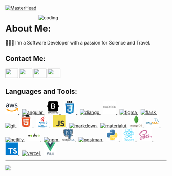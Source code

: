 [![MasterHead](https://res.cloudinary.com/dulasau/image/upload/v1682295915/banner_wyhjzm.png)](https://github.com/dmitryulasau)

<img align="right" alt="coding" width="400" src="https://res.cloudinary.com/dulasau/image/upload/v1682278774/63487-programming-computer_tlsmeq.gif"/>

# About Me:
👩🏻‍💻 I'm a Software Developer with a passion for Science and Travel.<br>
## Contact Me:

<p align="left">
<a href="https://www.linkedin.com/in/dmitry-ulasau/" target="blank"><img align="center" src="https://res.cloudinary.com/dulasau/image/upload/v1682296831/LinkedIN_ijgnyd.svg" alt="" height="30" width="40" /></a>
<a href="https://github.com/dmitryulasau" target="blank"><img align="center" src="https://res.cloudinary.com/dulasau/image/upload/v1682296959/Github_brnomp.svg" alt="" height="30" width="40" /></a>
<a href="https://www.instagram.com/dmitrushok/" target="blank"><img align="center" src="https://res.cloudinary.com/dulasau/image/upload/v1682296959/Instagram_rzqx1w.svg" alt="" height="30" width="40" /></a>
<a href="mailto:dmitrushok@gmail.com"><img align="center" src="https://res.cloudinary.com/dulasau/image/upload/v1682296959/Gmail_fnylkt.svg" alt="" height="30" width="40" /></a>
</p>

## Languages and Tools:
<p align="left"> 

<a href="https://aws.amazon.com" target="_blank" rel="noreferrer"> <img src="https://raw.githubusercontent.com/devicons/devicon/master/icons/amazonwebservices/amazonwebservices-original-wordmark.svg" alt="aws" width="40" height="40"/> </a> &nbsp; <a href="https://angular.io" target="_blank" rel="noreferrer"> <img src="https://angular.io/assets/images/logos/angular/angular.svg" alt="angular" width="40" height="40"/> </a> &nbsp;
<a href="https://getbootstrap.com" target="_blank" rel="noreferrer"> <img src="https://raw.githubusercontent.com/devicons/devicon/master/icons/bootstrap/bootstrap-plain-wordmark.svg" alt="bootstrap" width="40" height="40"/> </a> &nbsp; <a href="https://www.w3schools.com/css/" target="_blank" rel="noreferrer"> <img src="https://raw.githubusercontent.com/devicons/devicon/master/icons/css3/css3-original-wordmark.svg" alt="css3" width="40" height="40"/> </a> &nbsp; <a href="https://www.djangoproject.com/" target="_blank" rel="noreferrer"> <img src="https://res.cloudinary.com/dulasau/image/upload/v1682298701/django_p702z9.svg" alt="django" width="40" height="40"/> </a> &nbsp; <a href="https://expressjs.com" target="_blank" rel="noreferrer"> <img src="https://raw.githubusercontent.com/devicons/devicon/master/icons/express/express-original-wordmark.svg" alt="express" width="40" height="40"/> </a> &nbsp; <a href="https://www.figma.com/" target="_blank" rel="noreferrer"> <img src="https://www.vectorlogo.zone/logos/figma/figma-icon.svg" alt="figma" width="40" height="40"/> </a> &nbsp; <a href="https://flask.palletsprojects.com/en/2.2.x/" target="_blank" rel="noreferrer"> <img src="https://res.cloudinary.com/dulasau/image/upload/v1682298701/flask_gyzegs.svg" alt="flask" width="40" height="40"/> </a> &nbsp; <a href="https://git-scm.com/" target="_blank" rel="noreferrer"> <img src="https://www.vectorlogo.zone/logos/git-scm/git-scm-icon.svg" alt="git" width="40" height="40"/> </a> &nbsp; 
<a href="https://www.w3.org/html/" target="_blank" rel="noreferrer"> <img src="https://raw.githubusercontent.com/devicons/devicon/master/icons/html5/html5-original-wordmark.svg" alt="html5" width="40" height="40"/> </a> &nbsp; <a href="https://www.java.com" target="_blank" rel="noreferrer"> <img src="https://raw.githubusercontent.com/devicons/devicon/master/icons/java/java-original.svg" alt="java" width="40" height="40"/> </a> &nbsp; 
<a href="https://developer.mozilla.org/en-US/docs/Web/JavaScript" target="_blank" rel="noreferrer"> <img src="https://raw.githubusercontent.com/devicons/devicon/master/icons/javascript/javascript-original.svg" alt="javascript" width="40" height="40"/> </a> &nbsp; <a href="https://www.markdownguide.org/" target="_blank" rel="noreferrer"> <img src="https://res.cloudinary.com/dulasau/image/upload/v1682298701/markdown_yna1lw.svg" alt="markdown" width="40" height="40"/> </a> &nbsp; <a href="https://mui.com/" target="_blank" rel="noreferrer"> <img src="https://res.cloudinary.com/dulasau/image/upload/v1682298701/material-ui_m2vihb.svg" alt="materialui" width="40" height="40"/> </a> &nbsp; <a href="https://www.mongodb.com/" target="_blank" rel="noreferrer"> <img src="https://raw.githubusercontent.com/devicons/devicon/master/icons/mongodb/mongodb-original-wordmark.svg" alt="mongodb" width="40" height="40"/> </a> &nbsp; <a href="https://www.mysql.com/" target="_blank" rel="noreferrer"> <img src="https://raw.githubusercontent.com/devicons/devicon/master/icons/mysql/mysql-original-wordmark.svg" alt="mysql" width="40" height="40"/> </a> &nbsp; <a href="https://www.netlify.com/" target="_blank" rel="noreferrer"> <img src="https://res.cloudinary.com/dulasau/image/upload/v1682298701/netlify_nw7fsr.svg" alt="netlify" width="40" height="40"/> </a> &nbsp; <a href="https://nodejs.org" target="_blank" rel="noreferrer"> <img src="https://raw.githubusercontent.com/devicons/devicon/master/icons/nodejs/nodejs-original-wordmark.svg" alt="nodejs" width="40" height="40"/> </a> &nbsp; <a href="https://www.npmjs.com/" target="_blank" rel="noreferrer"> <img src="https://res.cloudinary.com/dulasau/image/upload/v1682298701/npm_ramhon.svg" alt="npm" width="40" height="40"/> </a> &nbsp; <a href="https://www.postgresql.org" target="_blank" rel="noreferrer"> <img src="https://raw.githubusercontent.com/devicons/devicon/master/icons/postgresql/postgresql-original-wordmark.svg" alt="postgresql" width="40" height="40"/> </a> &nbsp; <a href="https://www.postman.com/" target="_blank" rel="noreferrer"> <img src="https://res.cloudinary.com/dulasau/image/upload/v1682298703/postman_hgp61a.svg" alt="postman" width="40" height="40"/> </a> &nbsp; 
<a href="https://www.python.org" target="_blank" rel="noreferrer"> <img src="https://raw.githubusercontent.com/devicons/devicon/master/icons/python/python-original.svg" alt="python" width="40" height="40"/> </a> &nbsp; 
<a href="https://reactjs.org/" target="_blank" rel="noreferrer"> <img src="https://raw.githubusercontent.com/devicons/devicon/master/icons/react/react-original-wordmark.svg" alt="react" width="40" height="40"/> </a> &nbsp; <a href="https://sass-lang.com" target="_blank" rel="noreferrer"> <img src="https://raw.githubusercontent.com/devicons/devicon/master/icons/sass/sass-original.svg" alt="sass" width="40" height="40"/> </a> &nbsp; 
<a href="https://www.typescriptlang.org/" target="_blank" rel="noreferrer"> <img src="https://raw.githubusercontent.com/devicons/devicon/master/icons/typescript/typescript-original.svg" alt="typescript" width="40" height="40"/> </a> &nbsp; <a href="https://vercel.com/" target="_blank" rel="noreferrer"> <img src="https://res.cloudinary.com/dulasau/image/upload/v1682298703/vercel_wxwq9z.svg" alt="vercel" width="40" height="40"/> </a> &nbsp; <a href="https://vuejs.org/" target="_blank" rel="noreferrer"> <img src="https://raw.githubusercontent.com/devicons/devicon/master/icons/vuejs/vuejs-original-wordmark.svg" alt="vuejs" width="40" height="40"/> </a> </p>

___
[![](https://visitcount.itsvg.in/api?id=dmitryulasau&icon=0&color=0)](https://visitcount.itsvg.in)


